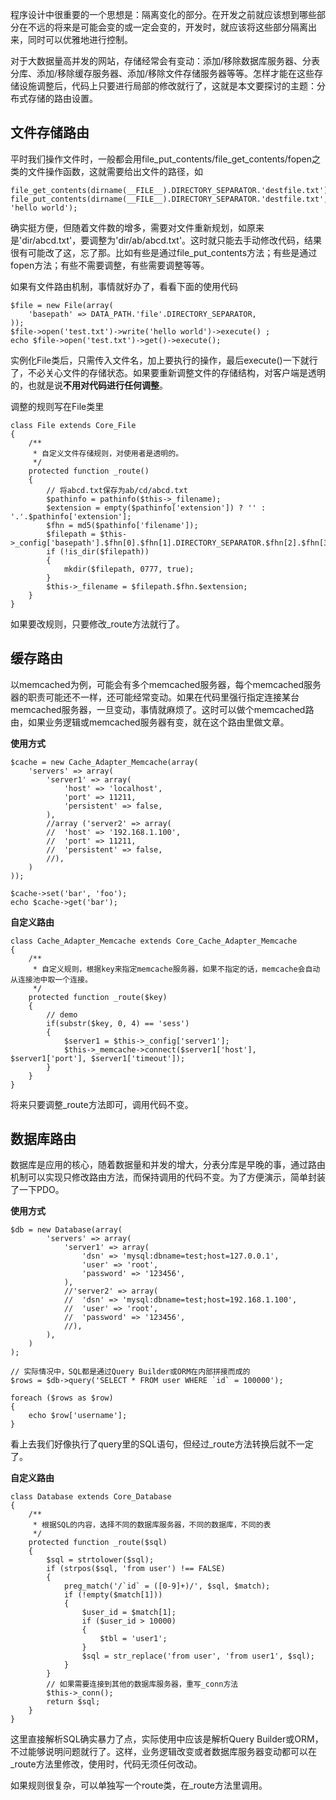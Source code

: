 程序设计中很重要的一个思想是：隔离变化的部分。在开发之前就应该想到哪些部分在不远的将来是可能会变的或一定会变的，开发时，就应该将这些部分隔离出来，同时可以优雅地进行控制。

对于大数据量高并发的网站，存储经常会有变动：添加/移除数据库服务器、分表分库、添加/移除缓存服务器、添加/移除文件存储服务器等等。怎样才能在这些存储设施调整后，代码上只要进行局部的修改就行了，这就是本文要探讨的主题：分布式存储的路由设置。

## 文件存储路由

平时我们操作文件时，一般都会用file_put_contents/file_get_contents/fopen之类的文件操作函数，这就需要给出文件的路径，如

	file_get_contents(dirname(__FILE__).DIRECTORY_SEPARATOR.'destfile.txt');
	file_put_contents(dirname(__FILE__).DIRECTORY_SEPARATOR.'destfile.txt', 'hello world');

确实挺方便，但随着文件数的增多，需要对文件重新规划，如原来是'dir/abcd.txt'，要调整为'dir/ab/abcd.txt'。这时就只能去手动修改代码，结果很有可能改了这，忘了那。比如有些是通过file_put_contents方法；有些是通过fopen方法；有些不需要调整，有些需要调整等等。

如果有文件路由机制，事情就好办了，看看下面的使用代码

	$file = new File(array(
		'basepath' => DATA_PATH.'file'.DIRECTORY_SEPARATOR,
	));
	$file->open('test.txt')->write('hello world')->execute() ;
	echo $file->open('test.txt')->get()->execute();

实例化File类后，只需传入文件名，加上要执行的操作，最后execute()一下就行了，不必关心文件的存储状态。如果要重新调整文件的存储结构，对客户端是透明的，也就是说**不用对代码进行任何调整**。

调整的规则写在File类里

	class File extends Core_File
	{
		/**
		 * 自定义文件存储规则，对使用者是透明的。
		 */
		protected function _route()
		{
			// 将abcd.txt保存为ab/cd/abcd.txt
			$pathinfo = pathinfo($this->_filename);
			$extension = empty($pathinfo['extension']) ? '' : '.'.$pathinfo['extension'];
			$fhn = md5($pathinfo['filename']);
			$filepath = $this->_config['basepath'].$fhn[0].$fhn[1].DIRECTORY_SEPARATOR.$fhn[2].$fhn[3].DIRECTORY_SEPARATOR;
			if (!is_dir($filepath))
			{
				mkdir($filepath, 0777, true);
			}
			$this->_filename = $filepath.$fhn.$extension;
		}
	}

如果要改规则，只要修改_route方法就行了。

## 缓存路由

以memcached为例，可能会有多个memcached服务器，每个memcached服务器的职责可能还不一样，还可能经常变动。如果在代码里强行指定连接某台memcached服务器，一旦变动，事情就麻烦了。这时可以做个memcached路由，如果业务逻辑或memcached服务器有变，就在这个路由里做文章。

**使用方式**

	$cache = new Cache_Adapter_Memcache(array(
		'servers' => array(
			'server1' => array(
				'host' => 'localhost',
				'port' => 11211,
				'persistent' => false,
			),
			//array ('server2' => array(
			//	'host' => '192.168.1.100',
			//	'port' => 11211,
			//	'persistent' => false,
			//),
		)
	));

	$cache->set('bar', 'foo');
	echo $cache->get('bar');

**自定义路由**

	class Cache_Adapter_Memcache extends Core_Cache_Adapter_Memcache
	{
		/**
		 * 自定义规则，根据key来指定memcache服务器，如果不指定的话，memcache会自动从连接池中取一个连接。
		 */
		protected function _route($key)
		{
			// demo
			if(substr($key, 0, 4) == 'sess')
			{
				$server1 = $this->_config['server1'];
				$this->_memcache->connect($server1['host'], $server1['port'], $server1['timeout']);
			}
		}
	}

将来只要调整_route方法即可，调用代码不变。

## 数据库路由

数据库是应用的核心，随着数据量和并发的增大，分表分库是早晚的事，通过路由机制可以实现只修改路由方法，而保持调用的代码不变。为了方便演示，简单封装了一下PDO。

**使用方式**

	$db = new Database(array(
			'servers' => array(
				'server1' => array(
					'dsn' => 'mysql:dbname=test;host=127.0.0.1',
					'user' => 'root',
					'password' => '123456',
				),
				//'server2' => array(
				//	'dsn' => 'mysql:dbname=test;host=192.168.1.100',
				//	'user' => 'root',
				//	'password' => '123456',
				//),
			),
		)
	);

	// 实际情况中，SQL都是通过Query Builder或ORM在内部拼接而成的
	$rows = $db->query('SELECT * FROM user WHERE `id` = 100000');

	foreach ($rows as $row)
	{
		echo $row['username'];
	}

看上去我们好像执行了query里的SQL语句，但经过_route方法转换后就不一定了。

**自定义路由**

	class Database extends Core_Database
	{
		/**
		 * 根据SQL的内容，选择不同的数据库服务器，不同的数据库，不同的表
		 */
		protected function _route($sql)
		{
			$sql = strtolower($sql);
			if (strpos($sql, 'from user') !== FALSE)
			{
				preg_match('/`id` = ([0-9]+)/', $sql, $match);
				if (!empty($match[1]))
				{
					$user_id = $match[1];
					if ($user_id > 10000)
					{
						$tbl = 'user1';
					}
					$sql = str_replace('from user', 'from user1', $sql);
				}
			}
			// 如果需要连接到其他的数据库服务器，重写_conn方法
			$this->_conn();
			return $sql;
		}
	}

这里直接解析SQL确实暴力了点，实际使用中应该是解析Query Builder或ORM，不过能够说明问题就行了。这样，业务逻辑改变或者数据库服务器变动都可以在_route方法里修改，使用时，代码无须任何改动。

如果规则很复杂，可以单独写一个route类，在_route方法里调用。
